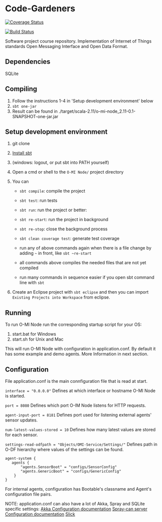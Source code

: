 Code-Gardeners
==============

[![Coverage Status](https://coveralls.io/repos/SnowblindFatal/Code-Gardeners/badge.png?branch=development)](https://coveralls.io/r/SnowblindFatal/Code-Gardeners?branch=development)

[![Build Status](https://travis-ci.org/SnowblindFatal/Code-Gardeners.svg?branch=development)](https://travis-ci.org/SnowblindFatal/Code-Gardeners)

Software project course repository. Implementation of Internet of Things standards Open Messaging Interface and Open Data Format. 

Dependencies
------------
SQLite 


Compiling
---------

1. Follow the instructions 1-4 in 'Setup development environment' below
2. `sbt one-jar`
3. Result can be found in ./target/scala-2.11/o-mi-node_2.11-0.1-SNAPSHOT-one-jar.jar


Setup development environment
-----------------------------

1. git clone
2. [Install sbt](http://www.scala-sbt.org/0.13/tutorial/Setup.html)
3. (windows: logout, or put sbt into PATH yourself)
4. Open a cmd or shell to the `O-MI Node/` project directory
5. You can
    - `sbt compile`: compile the project
    - `sbt test`: run tests
    - `sbt run`: run the project or better:
    - `sbt re-start`:  run the project in background
    - `sbt re-stop`: close the background process
    - `sbt clean coverage test`: generate test coverage 

    - run any of above commands again when there is a file change by adding `~` in front, like `sbt ~re-start`
    - all commands above compiles the needed files that are not yet compiled
    - run many commands in sequence easier if you open sbt command line with `sbt`

6. Create an Eclipse project with `sbt eclipse` and then you can import `Existing Projects into Workspace` from eclipse.

Running
-------
To run O-MI Node run the corresponding startup script for your OS:

1. start.bat for Windows
2. start.sh for Unix and Mac

This will run O-MI Node with configuration in application.conf.
By default it has some example and demo agents.
More Information in next section.

Configuration
-------------
File application.conf is the main connfiguration file that is read 
at start. 

`interface = "0.0.0.0"`
Defines at which interface or hostname O-MI Node is started.

`port = 8080`
Defines which port O-IM Node listens for HTTP requests.

`agent-input-port = 8181`
Defines port used for listening external agents' sensor updates.
  
`num-latest-values-stored = 10`
Defines how many latest values are stored for each sensor.

`settings-read-odfpath = "Objects/OMI-Service/Settings/"`
Defines path in O-DF hierarchy where values of the settings can be found.


```
agent-system {
   agents {
       "agents.SensorBoot" = "configs/SensorConfig"
       "agents.GenericBoot" = "configs/GenericConfig"
    }     
}
```
For internal agents, configuration has Bootable's classname and Agent's
configuration file pairs.

NOTE: application.conf can also have a lot of Akka, Spray and SQLite specific settings:
[Akka Configuration documentation](http://doc.akka.io/docs/akka/2.3.9/general/configuration.html)
[Spray-can server Configuration documentation](http://spray.io/documentation/1.2.2/spray-can/configuration/)
[Slick](http://slick.typesafe.com/doc/3.0.0-RC2/api/index.html#slick.jdbc.JdbcBackend$DatabaseFactoryDef@forConfig\(String,Config,Driver\):Database)

